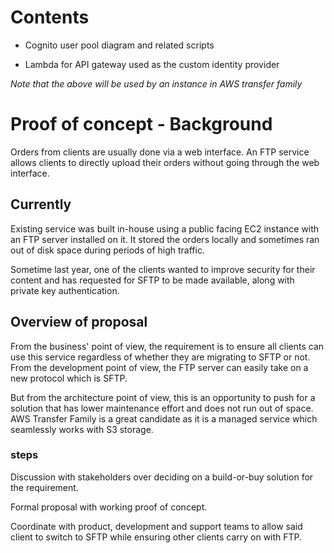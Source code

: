 # Contents
- Cognito user pool diagram and related scripts

- Lambda for API gateway used as the custom identity provider

*Note that the above will be used by an instance in AWS transfer family*

# Proof of concept - Background
Orders from clients are usually done via a web interface. An FTP service allows clients to directly upload their orders without going through the web interface.

## Currently

Existing service was built in-house using a public facing EC2 instance with an FTP server installed on it. It stored the orders locally and sometimes ran out of disk space during periods of high traffic.

Sometime last year, one of the clients wanted to improve security for their content and has requested for SFTP to be made available, along with private key authentication.

## Overview of proposal
From the business' point of view, the requirement is to ensure all clients can use this service regardless of whether they are migrating to SFTP or not. From the development point of view, the FTP server can easily take on a new protocol which is SFTP.

But from the architecture point of view, this is an opportunity to push for a solution that has lower maintenance effort and does not run out of space. AWS Transfer Family is a great candidate as it is a managed service which seamlessly works with S3 storage. 

### steps
Discussion with stakeholders over deciding on a build-or-buy solution for the requirement.

Formal proposal with working proof of concept.

Coordinate with product, development and support teams to allow said client to switch to SFTP while ensuring other clients carry on with FTP.


